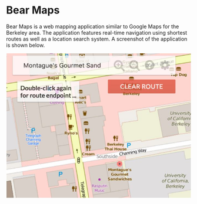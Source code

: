 # Bear Maps
Bear Maps is a web mapping application similar to Google Maps for the Berkeley area. The application features real-time navigation using shortest routes as well as a location search system. A screenshot of the application is shown below.

![alt text](https://github.com/sayan-rc/bear-maps/blob/master/example.JPG?raw=true)
